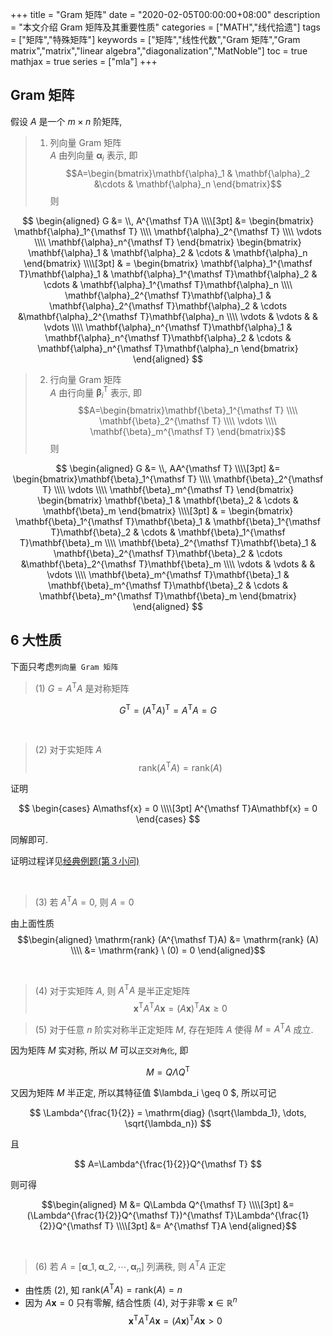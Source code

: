 +++
title = "Gram 矩阵"
date = "2020-02-05T00:00:00+08:00"
description = "本文介绍 Gram 矩阵及其重要性质"
categories = ["MATH","线代拾遗"]
tags = ["矩阵","特殊矩阵"]
keywords = ["矩阵","线性代数","Gram 矩阵","Gram matrix","matrix","linear algebra","diagonalization","MatNoble"]
toc = true
mathjax = true
series = ["mla"]
+++

## Gram 矩阵

假设 $A$ 是一个 $m\times n$ 阶矩阵,

> 1) 列向量 Gram 矩阵  
>    $A$ 由列向量 $\mathbf{\alpha}_i$ 表示, 即
>    $$A=\begin{bmatrix}\mathbf{\alpha}_1  & \mathbf{\alpha}_2 &\cdots & \mathbf{\alpha}_n \end{bmatrix}$$
>    则

$$
\begin{aligned}
G &= \\, A^{\mathsf T}A \\\\[3pt]
&= \begin{bmatrix} \mathbf{\alpha}_1^{\mathsf T} \\\\ \mathbf{\alpha}_2^{\mathsf T} \\\\ \vdots \\\\ \mathbf{\alpha}_n^{\mathsf T}  \end{bmatrix}  \begin{bmatrix} \mathbf{\alpha}_1 & \mathbf{\alpha}_2 & \cdots & \mathbf{\alpha}_n \end{bmatrix} \\\\[3pt]
& = \begin{bmatrix} \mathbf{\alpha}_1^{\mathsf T}\mathbf{\alpha}_1 &  \mathbf{\alpha}_1^{\mathsf T}\mathbf{\alpha}_2 & \cdots & \mathbf{\alpha}_1^{\mathsf T}\mathbf{\alpha}_n \\\\ \mathbf{\alpha}_2^{\mathsf T}\mathbf{\alpha}_1 & \mathbf{\alpha}_2^{\mathsf T}\mathbf{\alpha}_2 & \cdots &\mathbf{\alpha}_2^{\mathsf T}\mathbf{\alpha}_n  \\\\ \vdots & \vdots & & \vdots \\\\ \mathbf{\alpha}_n^{\mathsf T}\mathbf{\alpha}_1 & \mathbf{\alpha}_n^{\mathsf T}\mathbf{\alpha}_2 & \cdots & \mathbf{\alpha}_n^{\mathsf T}\mathbf{\alpha}_n \end{bmatrix}
\end{aligned}
$$

> 2) 行向量 Gram 矩阵  
>    $A$ 由行向量 $\mathbf{\beta}_i^{\mathsf T}$ 表示, 即
>    $$A=\begin{bmatrix}\mathbf{\beta}_1^{\mathsf T}  \\\\ \mathbf{\beta}_2^{\mathsf T} \\\\ \vdots \\\\ \mathbf{\beta}_m^{\mathsf T} \end{bmatrix}$$
>    则

$$
\begin{aligned}
G &= \\, AA^{\mathsf T} \\\\[3pt]
&= \begin{bmatrix}\mathbf{\beta}_1^{\mathsf T}  \\\\ \mathbf{\beta}_2^{\mathsf T} \\\\ \vdots \\\\ \mathbf{\beta}_m^{\mathsf T} \end{bmatrix} \begin{bmatrix} \mathbf{\beta}_1 & \mathbf{\beta}_2 & \cdots & \mathbf{\beta}_m \end{bmatrix} \\\\[3pt]
& = \begin{bmatrix} \mathbf{\beta}_1^{\mathsf T}\mathbf{\beta}_1 &  \mathbf{\beta}_1^{\mathsf T}\mathbf{\beta}_2 & \cdots & \mathbf{\beta}_1^{\mathsf T}\mathbf{\beta}_m \\\\ \mathbf{\beta}_2^{\mathsf T}\mathbf{\beta}_1 & \mathbf{\beta}_2^{\mathsf T}\mathbf{\beta}_2 & \cdots &\mathbf{\beta}_2^{\mathsf T}\mathbf{\beta}_m  \\\\ \vdots & \vdots & & \vdots \\\\ \mathbf{\beta}_m^{\mathsf T}\mathbf{\beta}_1 & \mathbf{\beta}_m^{\mathsf T}\mathbf{\beta}_2 & \cdots & \mathbf{\beta}_m^{\mathsf T}\mathbf{\beta}_m \end{bmatrix}
\end{aligned}
$$

## 6 大性质

下面只考虑`列向量 Gram 矩阵`

> (1) $G = A^{\mathsf T}A$ 是对称矩阵

$$
G^{\mathsf T } = (A^{\mathsf T}A)^{\mathsf T} = A^{\mathsf T}A = G 
$$

<br />

> (2) 对于实矩阵 $A$ $$\mathrm{rank} (A^{\mathsf T}A) = \mathrm{rank} (A)$$

证明 

$$
\begin{cases} A\mathsf{x} = 0 \\\\[3pt] A^{\mathsf T}A\mathbf{x} = 0 \end{cases}
$$ 

同解即可. 

证明过程详见[经典例题(第３小问)](https://matnoble.github.io/posts/matrix4basicth/#%E7%BB%8F%E5%85%B8%E4%BE%8B%E9%A2%98)

<br />

>  (3) 若 $A^{\mathsf T}A=0$, 则 $A = 0$  

由上面性质 
$$\begin{aligned} \mathrm{rank} (A^{\mathsf T}A) &= \mathrm{rank} (A) \\\\
&=  \mathrm{rank} \ (0) = 0 \end{aligned}$$

<br />

> (4) 对于实矩阵 $A$, 则 $A^{\mathsf T}A$ 是半正定矩阵 
$$ \mathbf{x}^{\mathsf T}A^{\mathsf T}A\mathbf{x} = (A\mathbf{x})^{\mathsf T}A\mathbf{x} \geq 0 $$

> (5) 对于任意 $n$ 阶实对称半正定矩阵 $M$, 存在矩阵 $A$ 使得 $M=A^{\mathsf T}A$ 成立. 

  因为矩阵 $M$ 实对称, 所以 $M$ 可以`正交对角化`, 即
  
  $$M = Q\Lambda Q^{\mathsf T}$$ 
  
  又因为矩阵 $M$ 半正定, 所以其特征值 $\lambda\_i \geq 0 $, 所以可记 
  
  $$
  \Lambda^{\frac{1}{2}} = \mathrm{diag} (\sqrt{\lambda_1}, \dots, \sqrt{\lambda_n})
  $$
  
  且 
  
  $$
  A=\Lambda^{\frac{1}{2}}Q^{\mathsf T}
  $$ 
  
  则可得 
  
  $$\begin{aligned}  M &= Q\Lambda Q^{\mathsf T} \\\\[3pt] 
  &= (\Lambda^{\frac{1}{2}}Q^{\mathsf T})^{\mathsf T}\Lambda^{\frac{1}{2}}Q^{\mathsf T} \\\\[3pt]
  &= A^{\mathsf T}A \end{aligned}$$
  
<br />

> (6) 若 $A=\left[ \mathbf{\alpha}\_1  , \mathbf{\alpha}\_2 , \cdots , \mathbf{\alpha}_n \right]$ 列满秩, 则 $A^{\mathsf T}A$ 正定

- 由性质 (2), 知 $\mathrm{rank} (A^{\mathsf T}A) = \mathrm{rank} (A) = n$
- 因为 $A\mathbf{x}=0$ 只有零解, 结合性质 (4), 对于非零 $\mathbf{x}\in \mathbb{R}^n$
$$ \mathbf{x}^{\mathsf T}A^{\mathsf T}A\mathbf{x} = (A\mathbf{x})^{\mathsf T}A\mathbf{x} > 0 $$


